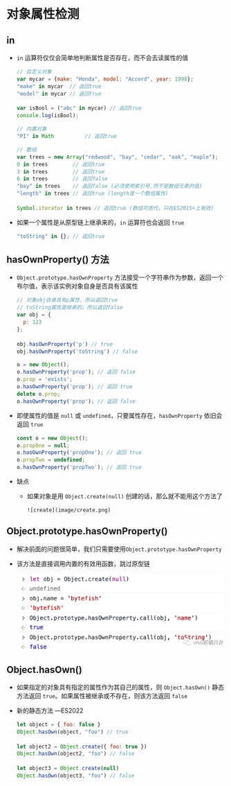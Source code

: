 # 对象属性检测

## in

- `in` 运算符仅仅会简单地判断属性是否存在，而不会去读属性的值

    ```js
    // 自定义对象
    var mycar = {make: "Honda", model: "Accord", year: 1998};
    "make" in mycar  // 返回true
    "model" in mycar // 返回true

    var isBool = ("abc" in mycar) // 返回true
    console.log(isBool);
    ```

    ```js
    // 内置对象
    "PI" in Math          // 返回true
    ```

    ```js
    // 数组
    var trees = new Array("redwood", "bay", "cedar", "oak", "maple");
    0 in trees        // 返回true
    3 in trees        // 返回true
    6 in trees        // 返回false
    "bay" in trees    // 返回false (必须使用索引号,而不是数组元素的值)
    "length" in trees // 返回true (length是一个数组属性)

    Symbol.iterator in trees // 返回true (数组可迭代，只在ES2015+上有效)
    ```

- 如果一个属性是从原型链上继承来的，`in` 运算符也会返回 `true`

    ```js
    "toString" in {}; // 返回true
    ```

## hasOwnProperty() 方法

- `Object.prototype.hasOwnProperty` 方法接受一个字符串作为参数，返回一个布尔值，表示该实例对象自身是否具有该属性

    ```js
    // 对象obj自身具有p属性，所以返回true
    // toString属性是继承的，所以返回false
    var obj = {
      p: 123
    };

    obj.hasOwnProperty('p') // true
    obj.hasOwnProperty('toString') // false
    ```

    ```js
    o = new Object();
    o.hasOwnProperty('prop'); // 返回 false
    o.prop = 'exists';
    o.hasOwnProperty('prop'); // 返回 true
    delete o.prop;
    o.hasOwnProperty('prop'); // 返回 false
    ```

- 即使属性的值是 `null` 或  `undefined`，只要属性存在，`hasOwnProperty` 依旧会返回 `true`

    ```js
    const o = new Object();
    o.propOne = null;
    o.hasOwnProperty('propOne'); // 返回 true
    o.propTwo = undefined;
    o.hasOwnProperty('propTwo'); // 返回 true
    ```

- 缺点

  - 如果对象是用 `Object.create(null)` 创建的话，那么就不能用这个方法了

        ![create](image/create.png)

## Object.prototype.hasOwnProperty()

- 解决前面的问题很简单，我们只需要使用`Object.prototype.hasOwnProperty`

- 该方法是直接调用内置的有效用函数，跳过原型链

    ![hasOwnProperty](image/hasOwnProperty.png)

## Object.hasOwn()

- 如果指定的对象具有指定的属性作为其自己的属性，则 `Object.hasOwn()` 静态方法返回 `true`。如果属性被继承或不存在，则该方法返回 `false`

- 新的静态方法 —ES2022&#x20;

    ```js
    let object = { foo: false }
    Object.hasOwn(object, "foo") // true

    let object2 = Object.create({ foo: true })
    Object.hasOwn(object2, "foo") // false

    let object3 = Object.create(null)
    Object.hasOwn(object3, "foo") // false
    ```
